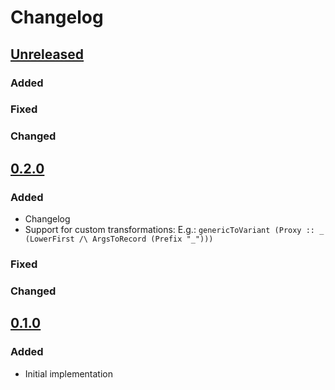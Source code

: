 # Changelog

## [Unreleased]

### Added

### Fixed

### Changed


## [0.2.0]

### Added

- Changelog
- Support for custom transformations:
  E.g.: `genericToVariant (Proxy :: _ (LowerFirst /\ ArgsToRecord (Prefix "_")))`

### Fixed

### Changed


## [0.1.0]

### Added

- Initial implementation


[unreleased]: https://github.com/thought2/purescript-ts-bridge/compare/v0.2.0...HEAD
[0.2.0]: https://github.com/thought2/purescript-ts-bridge/compare/v0.1.0...v0.2.0
[0.1.0]: https://github.com/thought2/purescript-ts-bridge/releases/tag/v0.1.0
